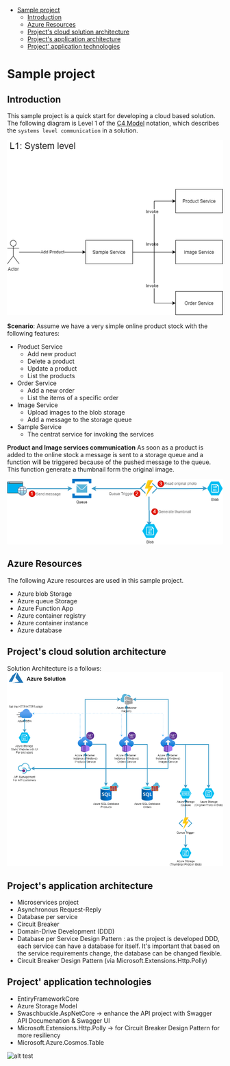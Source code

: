 
- [Sample project](#sample-project)
  - [Introduction](#introduction)
  - [Azure Resources](#azure-resources)
  - [Project's cloud solution architecture](#projects-cloud-solution-architecture)
  - [Project's application architecture](#projects-application-architecture)
  - [Project' application technologies](#project-application-technologies)

# Sample project

## Introduction
This sample project is a quick start for developing a cloud based solution. The following diagram is Level 1 of the [C4 Model](https://c4model.com/) notation, which describes the `systems level communication` in a solution.

![L1 C4: System Level](drawio/l1-system-level.png)

**Scenario**: Assume we have a very simple online product stock with the following features:
- Product Service 
  - Add new product
  - Delete a product
  - Update a product
  - List the products
- Order Service
  - Add a new order
  - List the items of a specific order
- Image Service
  - Upload images to the blob storage
  - Add a message to the storage queue
- Sample Service
  - The centrat service for invoking the services  

**Product and Image services communication**
As soon as a product is added to the online stock a message is sent to a storage queue and a function will be triggered because of the pushed message to the queue. This function generate a thumbnail form the original image. 

![alt](drawio/Messaging-logic.png)



## Azure Resources
The following Azure resources are used in this sample project.

- Azure blob Storage
- Azure queue Storage
- Azure Function App
- Azure container registry
- Azure container instance
- Azure database

## Project's cloud solution architecture
Solution Architecture is a follows:
![alt](drawio/Sample-software-and-solution-architecture-Solution.png)


## Project's application architecture
- Microservices project
- Asynchronous Request-Reply
- Database per service
- Circuit Breaker
- Domain-Drive Development (DDD)
- Database per Service Design Pattern : as the project is developed DDD, each service can have a database for itself. It's important that based on the service requirements change, the database can be changed flexible.
- Circuit Breaker Design Pattern (via Microsoft.Extensions.Http.Polly) 

## Project' application technologies
- EntiryFrameworkCore
- Azure Storage Model
- Swaschbuckle.AspNetCore -> enhance the API project with Swagger API Documenation & Swagger UI
- Microsoft.Extensions.Http.Polly -> for Circuit Breaker Design Pattern for more resiliency
- Microsoft.Azure.Cosmos.Table

![alt](drawio/Sample-software-and-solution-architecture)
test
